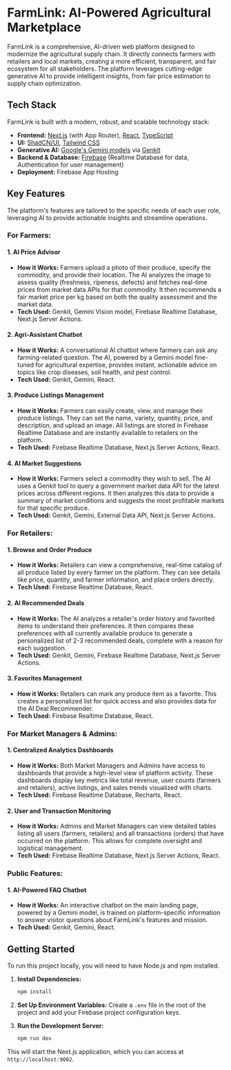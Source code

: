 # FarmLink: AI-Powered Agricultural Marketplace

FarmLink is a comprehensive, AI-driven web platform designed to modernize the agricultural supply chain. It directly connects farmers with retailers and local markets, creating a more efficient, transparent, and fair ecosystem for all stakeholders. The platform leverages cutting-edge generative AI to provide intelligent insights, from fair price estimation to supply chain optimization.

## Tech Stack

FarmLink is built with a modern, robust, and scalable technology stack:

-   **Frontend:** [Next.js](https://nextjs.org/) (with App Router), [React](https://react.dev/), [TypeScript](https://www.typescriptlang.org/)
-   **UI:** [ShadCN/UI](https://ui.shadcn.com/), [Tailwind CSS](https://tailwindcss.com/)
-   **Generative AI:** [Google's Gemini models](https://deepmind.google/technologies/gemini/) via [Genkit](https://firebase.google.com/docs/genkit)
-   **Backend & Database:** [Firebase](https://firebase.google.com/) (Realtime Database for data, Authentication for user management)
-   **Deployment:** Firebase App Hosting

## Key Features

The platform's features are tailored to the specific needs of each user role, leveraging AI to provide actionable insights and streamline operations.

### For Farmers:

#### 1. AI Price Advisor
-   **How it Works:** Farmers upload a photo of their produce, specify the commodity, and provide their location. The AI analyzes the image to assess quality (freshness, ripeness, defects) and fetches real-time prices from market data APIs for that commodity. It then recommends a fair market price per kg based on both the quality assessment and the market data.
-   **Tech Used:** Genkit, Gemini Vision model, Firebase Realtime Database, Next.js Server Actions.

#### 2. Agri-Assistant Chatbot
-   **How it Works:** A conversational AI chatbot where farmers can ask any farming-related question. The AI, powered by a Gemini model fine-tuned for agricultural expertise, provides instant, actionable advice on topics like crop diseases, soil health, and pest control.
-   **Tech Used:** Genkit, Gemini, React.

#### 3. Produce Listings Management
-   **How it Works:** Farmers can easily create, view, and manage their produce listings. They can set the name, variety, quantity, price, and description, and upload an image. All listings are stored in Firebase Realtime Database and are instantly available to retailers on the platform.
-   **Tech Used:** Firebase Realtime Database, Next.js Server Actions, React.

#### 4. AI Market Suggestions
-   **How it Works:** Farmers select a commodity they wish to sell. The AI uses a Genkit tool to query a government market data API for the latest prices across different regions. It then analyzes this data to provide a summary of market conditions and suggests the most profitable markets for that specific produce.
-   **Tech Used:** Genkit, Gemini, External Data API, Next.js Server Actions.

### For Retailers:

#### 1. Browse and Order Produce
-   **How it Works:** Retailers can view a comprehensive, real-time catalog of all produce listed by every farmer on the platform. They can see details like price, quantity, and farmer information, and place orders directly.
-   **Tech Used:** Firebase Realtime Database, React.

#### 2. AI Recommended Deals
-   **How it Works:** The AI analyzes a retailer's order history and favorited items to understand their preferences. It then compares these preferences with all currently available produce to generate a personalized list of 2-3 recommended deals, complete with a reason for each suggestion.
-   **Tech Used:** Genkit, Gemini, Firebase Realtime Database, Next.js Server Actions.

#### 3. Favorites Management
-   **How it Works:** Retailers can mark any produce item as a favorite. This creates a personalized list for quick access and also provides data for the AI Deal Recommender.
-   **Tech Used:** Firebase Realtime Database, React.

### For Market Managers & Admins:

#### 1. Centralized Analytics Dashboards
-   **How it Works:** Both Market Managers and Admins have access to dashboards that provide a high-level view of platform activity. These dashboards display key metrics like total revenue, user counts (farmers and retailers), active listings, and sales trends visualized with charts.
-   **Tech Used:** Firebase Realtime Database, Recharts, React.

#### 2. User and Transaction Monitoring
-   **How it Works:** Admins and Market Managers can view detailed tables listing all users (farmers, retailers) and all transactions (orders) that have occurred on the platform. This allows for complete oversight and logistical management.
-   **Tech Used:** Firebase Realtime Database, Next.js Server Actions, React.

### Public Features:

#### 1. AI-Powered FAQ Chatbot
-   **How it Works:** An interactive chatbot on the main landing page, powered by a Gemini model, is trained on platform-specific information to answer visitor questions about FarmLink's features and mission.
-   **Tech Used:** Genkit, Gemini, React.

## Getting Started

To run this project locally, you will need to have Node.js and npm installed.

1.  **Install Dependencies:**
    ```bash
    npm install
    ```

2.  **Set Up Environment Variables:**
    Create a `.env` file in the root of the project and add your Firebase project configuration keys.

3.  **Run the Development Server:**
    ```bash
    npm run dev
    ```

This will start the Next.js application, which you can access at `http://localhost:9002`.
